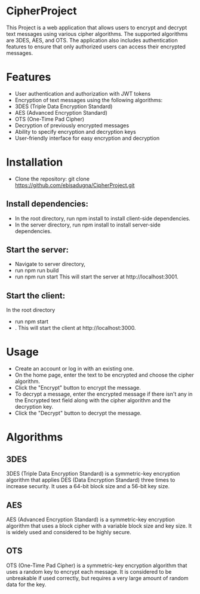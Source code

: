 # CipherProject
This Project is a web application that allows users to encrypt and decrypt text messages using various cipher algorithms. The supported algorithms are 3DES, AES, and OTS. The application also includes authentication features to ensure that only authorized users can access their encrypted messages.

# Features
  * User authentication and authorization with JWT tokens
  * Encryption of text messages using the following algorithms:
  * 3DES (Triple Data Encryption Standard)
  * AES (Advanced Encryption Standard)
  * OTS (One-Time Pad Cipher)
* Decryption of previously encrypted messages
* Ability to specify encryption and decryption keys
* User-friendly interface for easy encryption and decryption

# Installation
* Clone the repository: git clone https://github.com/ebisadugna/CipherProject.git
 ## Install dependencies:
  *  In the root directory, run npm install to install client-side dependencies.
  * In the server directory, run npm install to install server-side dependencies.
  
## Start the server: 
* Navigate to server directory, 
* run npm run build
* run npm run start
  This will start the server at http://localhost:3001.
## Start the client: 
In the root directory
* run npm start
* . This will start the client at http://localhost:3000.

# Usage
* Create an account or log in with an existing one. 
* On the home page, enter the text to be encrypted and choose the cipher algorithm.
* Click the "Encrypt" button to encrypt the message.
* To decrypt a message, enter the encrypted message if there isn't any in the Encrypted text field along with the cipher algorithm and the decryption key.
* Click the "Decrypt" button to decrypt the message.
# Algorithms
## 3DES
3DES (Triple Data Encryption Standard) is a symmetric-key encryption algorithm that applies DES (Data Encryption Standard) three times to increase security. It uses a 64-bit block size and a 56-bit key size.

## AES
AES (Advanced Encryption Standard) is a symmetric-key encryption algorithm that uses a block cipher with a variable block size and key size. It is widely used and considered to be highly secure.

## OTS
OTS (One-Time Pad Cipher) is a symmetric-key encryption algorithm that uses a random key to encrypt each message. It is considered to be unbreakable if used correctly, but requires a very large amount of random data for the key.
